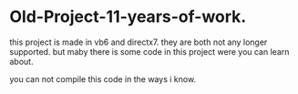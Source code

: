 # Old-Project-11-years-of-work.

this project is made in vb6 and directx7. they are both not any longer supported.
but maby there is some code in this project were you can learn about.

you can not compile this code in the ways i know.
